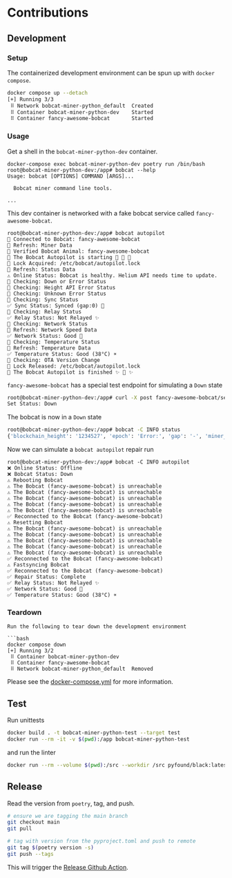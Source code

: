 # Contributions

## Development

### Setup

The containerized development environment can be spun up with `docker compose`.

```bash
docker compose up --detach
[+] Running 3/3
 ⠿ Network bobcat-miner-python_default  Created
 ⠿ Container bobcat-miner-python-dev    Started
 ⠿ Container fancy-awesome-bobcat       Started 
```

### Usage

Get a shell in the `bobcat-miner-python-dev` container.

```
docker-compose exec bobcat-miner-python-dev poetry run /bin/bash
root@bobcat-miner-python-dev:/app# bobcat --help
Usage: bobcat [OPTIONS] COMMAND [ARGS]...

  Bobcat miner command line tools.

...
```

This dev container is networked with a fake bobcat service called `fancy-awesome-bobcat`.

```
root@bobcat-miner-python-dev:/app# bobcat autopilot
🐛 Connected to Bobcat: fancy-awesome-bobcat
🐛 Refresh: Miner Data
🐛 Verified Bobcat Animal: fancy-awesome-bobcat
🐛 The Bobcat Autopilot is starting 🚀 🚀 🚀
🐛 Lock Acquired: /etc/bobcat/autopilot.lock
🐛 Refresh: Status Data
⚠️ Online Status: Bobcat is healthy. Helium API needs time to update.
🐛 Checking: Down or Error Status
🐛 Checking: Height API Error Status
🐛 Checking: Unknown Error Status
🐛 Checking: Sync Status
✅ Sync Status: Synced (gap:0) 💫
🐛 Checking: Relay Status
✅ Relay Status: Not Relayed ✨
🐛 Checking: Network Status
🐛 Refresh: Network Speed Data
✅ Network Status: Good 📶
🐛 Checking: Temperature Status
🐛 Refresh: Temperature Data
✅ Temperature Status: Good (38°C) ☀️
🐛 Checking: OTA Version Change
🐛 Lock Released: /etc/bobcat/autopilot.lock
🐛 The Bobcat Autopilot is finished ✨ 🍰 ✨
```

`fancy-awesome-bobcat` has a special test endpoint for simulating a `Down` state

```bash
root@bobcat-miner-python-dev:/app# curl -X post fancy-awesome-bobcat/set/down
Set Status: Down
```

The bobcat is now in a `Down` state

```bash
root@bobcat-miner-python-dev:/app# bobcat -C INFO status
{'blockchain_height': '1234527', 'epoch': 'Error:', 'gap': '-', 'miner_height': 'command', 'status': 'Down'}
```

Now we can simulate a `bobcat autopilot` repair run

```
root@bobcat-miner-python-dev:/app# bobcat -C INFO autopilot
❌ Online Status: Offline
❌ Bobcat Status: Down
⚠️ Rebooting Bobcat
⚠️ The Bobcat (fancy-awesome-bobcat) is unreachable
⚠️ The Bobcat (fancy-awesome-bobcat) is unreachable
⚠️ The Bobcat (fancy-awesome-bobcat) is unreachable
⚠️ The Bobcat (fancy-awesome-bobcat) is unreachable
⚠️ The Bobcat (fancy-awesome-bobcat) is unreachable
✅ Reconnected to the Bobcat (fancy-awesome-bobcat)
⚠️ Resetting Bobcat
⚠️ The Bobcat (fancy-awesome-bobcat) is unreachable
⚠️ The Bobcat (fancy-awesome-bobcat) is unreachable
⚠️ The Bobcat (fancy-awesome-bobcat) is unreachable
⚠️ The Bobcat (fancy-awesome-bobcat) is unreachable
⚠️ The Bobcat (fancy-awesome-bobcat) is unreachable
✅ Reconnected to the Bobcat (fancy-awesome-bobcat)
⚠️ Fastsyncing Bobcat
✅ Reconnected to the Bobcat (fancy-awesome-bobcat)
✅ Repair Status: Complete
✅ Relay Status: Not Relayed ✨
✅ Network Status: Good 📶
✅ Temperature Status: Good (38°C) ☀️
```

### Teardown

```
Run the following to tear down the development environment

```bash
docker compose down
[+] Running 3/2
 ⠿ Container bobcat-miner-python-dev
 ⠿ Container fancy-awesome-bobcat
 ⠿ Network bobcat-miner-python_default  Removed 
```

Please see the [docker-compose.yml](https://github.com/aidanmelen/bobcat-miner-python/blob/main/docker-compose.yml) for more information.

## Test

Run unittests

```bash
docker build . -t bobcat-miner-python-test --target test
docker run --rm -it -v $(pwd):/app bobcat-miner-python-test
```

and run the linter

```bash
docker run --rm --volume $(pwd):/src --workdir /src pyfound/black:latest_release black --line-length 100 .
```

## Release

Read the version from `poetry`, tag, and push.

```bash
# ensure we are tagging the main branch
git checkout main
git pull

# tag with version from the pyproject.toml and push to remote
git tag $(poetry version -s)
git push --tags
```

This will trigger the [Release Github Action](https://github.com/aidanmelen/bobcat-miner-python/actions/workflows/release.yaml).